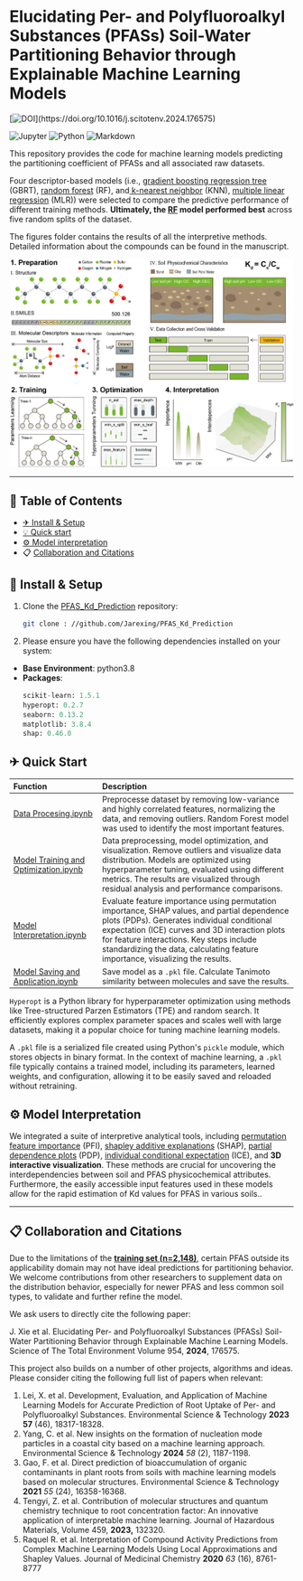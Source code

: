 # **Elucidating Per- and Polyfluoroalkyl Substances (PFASs) Soil-Water Partitioning Behavior through Explainable Machine  Learning Models**

[![DOI](https://img.shields.io/badge/DOI-10.1016/j.scitotenv.2024.176575-blue "https://doi.org/10.1016/j.scitotenv.2024.176575")](https://doi.org/10.1016/j.scitotenv.2024.176575)

<p align="left">
<img src="https://img.shields.io/badge/Jupyter-F37626.svg?style&logo=Jupyter&logoColor=white" alt="Jupyter" />
<img src="https://img.shields.io/badge/Python-3776AB.svg?style&logo=Python&logoColor=white" alt="Python" />
<img src="https://img.shields.io/badge/Markdown-000000.svg?style&logo=Markdown&logoColor=white" alt="Markdown" />
</p>

This repository provides the code for machine learning models predicting the partitioning coefficient of PFASs and all associated raw datasets.

Four descriptor-based models  (i.e., [gradient boosting regression tree](https://scikit-learn.org/stable/modules/generated/sklearn.ensemble.GradientBoostingRegressor.html) (GBRT), [random forest](https://scikit-learn.org/stable/modules/generated/sklearn.ensemble.RandomForestRegressor.html) (RF), and[ k-nearest neighbor](https://scikit-learn.org/stable/modules/generated/sklearn.neighbors.KNeighborsRegressor.html) (KNN), [multiple linear regression](https://scikit-learn.org/stable/modules/generated/sklearn.linear_model.LinearRegression.html) (MLR)) were selected to compare the predictive performance of different training methods. **Ultimately, the [RF]() model performed best** across five random splits of the dataset.

The figures folder contains the results of all the interpretive methods. Detailed information about the compounds can be found in the manuscript.

![1726402966550](image/README/1726402966550.png)

---

## 🌟 Table of Contents

- [✈ Install &amp; Setup]()
- [💡 Quick start]()
- [⚙️ Model interpretation]()
- 📋 [Collaboration and Citations]()

## 🔧 Install & Setup

1. Clone the [PFAS_Kd_Prediction](https://github.com/Jarexing/PFAS_Kd_Prediction) repository:

   ```sh
   git clone : //github.com/Jarexing/PFAS_Kd_Prediction
   ```
2. Please ensure you have the following dependencies installed on your system:

- **Base Environment**: python3.8
- **Packages**:
  ```py
  scikit-learn: 1.5.1
  hyperopt: 0.2.7
  seaborn: 0.13.2
  matplotlib: 3.8.4
  shap: 0.46.0
  ```

## ✈ Quick Start

| Function                                                                                                                             | Description                                                                                                                                                                                                                                                                                                                  |
| :----------------------------------------------------------------------------------------------------------------------------------- | :--------------------------------------------------------------------------------------------------------------------------------------------------------------------------------------------------------------------------------------------------------------------------------------------------------------------------- |
| [Data Procesing.ipynb](https://github.com/WestonSu/Antimicrobials/blob/main/1_GAT/code/Antibacterials.ipynb)                            | Preprocesse dataset by removing low-variance and highly correlated features, normalizing the data, and removing outliers. Random Forest model was used to identify the most important features.                                                                                                                              |
| [Model Training and Optimization.ipynb](https://github.com/WestonSu/Antimicrobials/blob/main/1_GAT/code/AttentiveFP/AttentiveLayers.py) | Data preprocessing, model optimization, and visualization. Remove outliers and visualize data distribution. Models are optimized using hyperparameter tuning, evaluated using different metrics. The results are visualized through residual analysis and performance comparisons.                                           |
| [Model Interpretation.ipynb](https://github.com/WestonSu/Antimicrobials/blob/main/1_GAT/code/AttentiveFP/AttentiveLayers.py)            | Evaluate feature importance using permutation importance, SHAP values, and partial dependence plots (PDPs). Generates individual conditional expectation (ICE) curves and 3D interaction plots for feature interactions. Key steps include standardizing the data, calculating feature importance, visualizing the results. |
| [Model Saving and Application.ipynb](https://github.com/WestonSu/Antimicrobials/blob/main/1_GAT/code/AttentiveFP/AttentiveLayers.py)    | Save model as a `.pkl` file. Calculate Tanimoto similarity between molecules and save the results.                                                                                                                                                                                                                         |

`Hyperopt` is a Python library for hyperparameter optimization using methods like Tree-structured Parzen Estimators (TPE) and random search. It efficiently explores complex parameter spaces and scales well with large datasets, making it a popular choice for tuning machine learning models.

A `.pkl` file is a serialized file created using Python's `pickle` module, which stores objects in binary format. In the context of machine learning, a `.pkl` file typically contains a trained model, including its parameters, learned weights, and configuration, allowing it to be easily saved and reloaded without retraining.

## ⚙️ Model Interpretation

We integrated a suite of interpretive analytical tools, including [permutation feature importance](https://scikit-learn.org/stable/modules/permutation_importance.html) (PFI), [shapley additive explanations](https://github.com/shap/shap) (SHAP), [partial dependence plots](https://scikit-learn.org/stable/modules/partial_dependence.html) (PDP), [individual conditional expectation](https://scikit-learn.org/stable/modules/partial_dependence.html) (ICE), and **3D interactive visualization**. These methods are crucial for uncovering the interdependencies between soil and PFAS physicochemical attributes. Furthermore, the easily accessible input features used in these models allow for the rapid estimation of Kd values for PFAS in various soils..

---

## 📋 Collaboration and Citations

Due to the limitations of the [**training set (n=2,148)**](), certain PFAS outside its applicability domain may not have ideal predictions for partitioning behavior. We welcome contributions from other researchers to supplement data on the distribution behavior, especially for newer PFAS and less common soil types, to validate and further refine the model.

We ask users to directly cite the following paper:

J. Xie et al. Elucidating Per- and Polyfluoroalkyl Substances (PFASs) Soil-Water Partitioning Behavior through Explainable Machine Learning Models. Science of The Total Environment Volume 954, **2024**, 176575.

This project also builds on a number of other projects, algorithms and ideas. Please consider citing the following full list of papers when relevant:

1. Lei, X. et al. Development, Evaluation, and Application of Machine Learning Models for Accurate Prediction of Root Uptake of Per- and Polyfluoroalkyl Substances. Environmental Science & Technology **2023** **57** (46), 18317-18328.
2. Yang, C. et al. New insights on the formation of nucleation mode particles in a coastal city based on a machine learning approach. Environmental Science & Technology **2024** *58* (2), 1187-1198.
3. Gao, F. et al. Direct prediction of bioaccumulation of organic contaminants in plant roots from soils with machine learning models based on molecular structures. Environmental Science & Technology **2021** *55* (24), 16358-16368.
4. Tengyi, Z. et al. Contribution of molecular structures and quantum chemistry technique to root concentration factor: An innovative application of interpretable machine learning. Journal of Hazardous Materials, Volume 459, **2023,** 132320.
5. Raquel R. et al. Interpretation of Compound Activity Predictions from Complex Machine Learning Models Using Local Approximations and Shapley Values. Journal of Medicinal Chemistry **2020** *63* (16), 8761-8777
